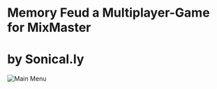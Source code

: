 # Memory Feud a Multiplayer-Game for MixMaster 
# by Sonical.ly
![Main Menu](https://drive.google.com/uc?export=view&id=1TlmhUt6jlvnkrhoO27Gc3fyam4Ai2p2Z)